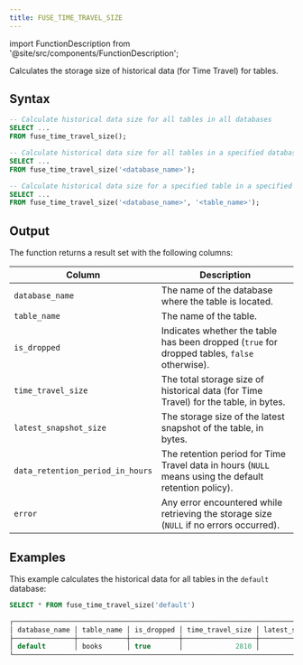 ```yaml
---
title: FUSE_TIME_TRAVEL_SIZE
---
```

import FunctionDescription from '@site/src/components/FunctionDescription';

<FunctionDescription description="Introduced or updated: v1.2.684"/>

Calculates the storage size of historical data (for Time Travel) for tables.

## Syntax

```sql
-- Calculate historical data size for all tables in all databases
SELECT ...
FROM fuse_time_travel_size();

-- Calculate historical data size for all tables in a specified database
SELECT ...
FROM fuse_time_travel_size('<database_name>');

-- Calculate historical data size for a specified table in a specified database
SELECT ...
FROM fuse_time_travel_size('<database_name>', '<table_name>');
```

## Output

The function returns a result set with the following columns:

| Column                           | Description                                                                                           |
|----------------------------------|-------------------------------------------------------------------------------------------------------|
| `database_name`                  | The name of the database where the table is located.                                                  |
| `table_name`                     | The name of the table.                                                                                |
| `is_dropped`                     | Indicates whether the table has been dropped (`true` for dropped tables, `false` otherwise).          |
| `time_travel_size`               | The total storage size of historical data (for Time Travel) for the table, in bytes.                  |
| `latest_snapshot_size`           | The storage size of the latest snapshot of the table, in bytes.                                       |
| `data_retention_period_in_hours` | The retention period for Time Travel data in hours (`NULL` means using the default retention policy). |
| `error`                          | Any error encountered while retrieving the storage size (`NULL` if no errors occurred).               |

## Examples

This example calculates the historical data for all tables in the `default` database:

```sql
SELECT * FROM fuse_time_travel_size('default')

┌───────────────────────────────────────────────────────────────────────────────────────────────────────────────────────────────────────┐
│ database_name │ table_name │ is_dropped │ time_travel_size │ latest_snapshot_size │ data_retention_period_in_hours │       error      │
├───────────────┼────────────┼────────────┼──────────────────┼──────────────────────┼────────────────────────────────┼──────────────────┤
│ default       │ books      │ true       │             2810 │                 1490 │                           NULL │ NULL             │
└───────────────────────────────────────────────────────────────────────────────────────────────────────────────────────────────────────┘
```
